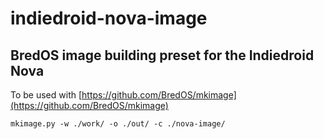 # indiedroid-nova-image
## BredOS image building preset for the Indiedroid Nova

To be used with [https://github.com/BredOS/mkimage](https://github.com/BredOS/mkimage)

```
mkimage.py -w ./work/ -o ./out/ -c ./nova-image/

```

